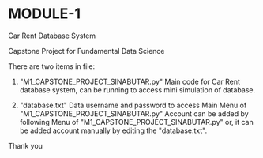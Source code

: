 # MODULE-1
Car Rent Database System

Capstone Project for Fundamental Data Science

There are two items in file:
  1.  "M1_CAPSTONE_PROJECT_SINABUTAR.py"
      Main code for Car Rent database system, can be running to access mini simulation of database.
      
  2.  "database.txt"
      Data username and password to access Main Menu of "M1_CAPSTONE_PROJECT_SINABUTAR.py"
      Account can be added by following Menu of "M1_CAPSTONE_PROJECT_SINABUTAR.py" or,
      it can be added account manually by editing the "database.txt".
      
Thank you      
